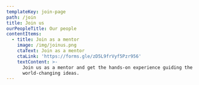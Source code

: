 ```yaml
---
templateKey: join-page
path: /join
title: Join us
ourPeopleTitle: Our people
contentItems:
  - title: Join as a mentor
    image: /img/joinus.png
    ctaText: Join as a mentor
    ctaLink: 'https://forms.gle/zD5L9frVyf5Pzr956'
    textContent: >-
      Join us as a mentor and get the hands-on experience guiding the
      world-changing ideas.
---
```

